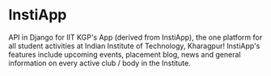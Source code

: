 # InstiApp

API in Django for IIT KGP's App (derived from InstiApp), the one platform for all student activities at Indian Institute of Technology, Kharagpur! InstiApp's features include upcoming events, placement blog, news and general information on every active club / body in the Institute.

<!-- [![InstiApp](https: // insti.app / instiapp - badge - gh.svg)](https: // insti.app) - ->
<!-- [![TravisCI](https: // api.travis - ci.org / wncc / IITBapp.svg?branch=master)](https: // travis - ci.org / wncc / IITBapp) - ->
<!-- [![CircleCI](https: // circleci.com / gh / wncc / IITBapp.svg?style=shield)](https: // circleci.com / gh / wncc / IITBapp) - ->

<!-- [![codecov](https: // codecov.io / gh / wncc / IITBapp / branch / master / graph / badge.svg)](https: // codecov.io / gh / wncc / IITBapp) - ->
<!-- [![Codacy Badge](https: // api.codacy.com / project / badge / Grade / 7e6a386dbec649c99aa6a10218cc3768)](https: // www.codacy.com / app / pulsejet / IITBapp?utm_source=github.com & amp
                                                                                                              utm_medium=referral & amp
                                                                                                              utm_content=wncc / IITBapp & amp
                                                                                                              utm_campaign=Badge_Grade) - ->
<!-- [![Requirements Status](https: // requires.io / github / wncc / IITBapp / requirements.svg?branch=master)](https: // requires.io / github / wncc / IITBapp / requirements /?branch=master) - ->
<!-- [![GitHub license](https: // img.shields.io / github / license / wncc / IITBapp.svg)](https: // github.com / wncc / IITBapp / blob / master / LICENSE) - ->

# Setup
To setup dependenices, make a new `virtualenv`, activate it and run `pip install - r requirements.txt`. Then you can run

* `python manage.py migrate` to create a new database.
* `python manage.py createsuperuser` will let you create a new user to use the admin panel for testing.
* `python manage.py runserver` to start a local server.
* `flake8` to lint with `flake8`.
* `pylint_runner` to check for code style and other errors statically with `pylint` in all files.

It is recommended to set up your IDE with both `pylint` and `flake8`, since these will cause the CircleCI build to fail. Google's[Python Style Guide](https: // google.github.io / styleguide / pyguide.html) is followed upto a certain extent in all modules.

# Running Tests

Tests can be run in two configurations:

    # Without Celery

This is the recommended and default configuration, and should suffice for all developmental purposes except if you are working with async tasks or notifications. Simply use `python manage.py test - -settings backend.settings_test` to run automated tests.

# With Celery

This is the default configuration for CircleCI builds. To test under this configuration, start a local PostgresQL and RabbitMQ server, and an instance of celery in background with `celery - A backend worker - -pool = solo - l info`. Once celery is processing background tasks, you can run tests as `python manage.py test - -settings backend.settings_test - -keepdb`, ensuring that the database `test_instiapp` is created in postgres beforehand. The following environment variables must be set:

* `DJANGO_SETTINGS_MODULE` to `backend.settings_test`
* `NO_CELERY` to `false`

# Documentation

Static OpenAPI specification can be found at `http: // server / api / docs/`

If you are modifying the API, make sure you regenerate `docs` by running `python manage.py swagger`

# Adding Mess Menu

Here is the template mess sheet to be used: https: // docs.google.com / spreadsheets / d / 1vrYGMLMRpH7ArHD1tC9V3u - AQHSrc14gqqY9O0h_vRk / edit?usp = sharing


# Contributing

Pull requests are welcome, but make sure the following criteria are satisfied

* If you are(possibly) breaking an existing feature, state this explicitly in the PR description
* Commit messages should be in present tense, descriptive and relevant, closely following the[GNOME Commit Message Guidelines](https: // wiki.gnome.org / Git / CommitMessages). Adding a tag to the message is optional(for now). Commits should not have git tags unless they indicate a version change.
* Documentation should be updated when the API is modified
* All required status checks must pass. Barring exceptional cases, relevant tests should be added / updated whenever necessary.
* Barring exceptional cases, Codacy should not report any new issues
* Follow the general style of the project. Badly written or undocumented code might be rejected
* If you are proposing a new model or modifications to an existing one, create an issue first, explaining why it is useful
* Outdated, unsupported or closed - source libraries should not be used
* Be nice!
